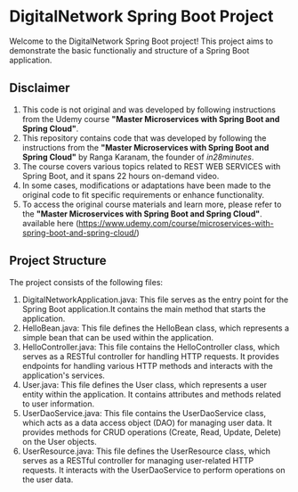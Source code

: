 # DigitalNetwork Spring Boot Project

Welcome to the DigitalNetwork Spring Boot project! This project aims to demonstrate 
the basic functionaliy and structure of a Spring Boot application.

## Disclaimer

1.  This code is not original and was developed by following instructions from the Udemy course
 **"Master Microservices with Spring Boot and Spring Cloud"**.
2. This repository contains code that was developed by following the instructions from the
**"Master Microservices with Spring Boot and Spring Cloud"** by Ranga Karanam, the founder of *in28minutes*. 
3. The course covers various topics related to  REST WEB SERVICES with Spring Boot, and it spans 22 hours on-demand video.
4. In some cases, modifications or adaptations have been made to the original code to fit specific requirements
or enhance functionality.
5. To access the original course materials and learn more, please refer to the
**"Master Microservices with Spring Boot and Spring Cloud"**. available
here (https://www.udemy.com/course/microservices-with-spring-boot-and-spring-cloud/)

## Project Structure

The project consists of the following files:

1. DigitalNetworkApplication.java: This file serves as the entry point for the Spring Boot application.It contains the main
method that starts the application.
2. HelloBean.java: This file defines the HelloBean class, which represents a simple bean that can be used within the application.
3. HelloController.java: This file contains the HelloController class, which serves as a RESTful controller
for handling HTTP requests. It provides endpoints for handling various HTTP methods and interacts with the application's services.
4. User.java: This file defines the User class, which represents a user entity within the application. It contains attributes and 
 methods related to user information.
5. UserDaoService.java: This file contains the UserDaoService class, which acts as a data access object (DAO) for managing user data.
It provides methods for CRUD operations (Create, Read, Update, Delete) on the User objects.
6. UserResource.java: This file defines the UserResource class, which serves as a RESTful controller for managing user-related HTTP requests.
It interacts with the UserDaoService to perform operations on the user data.
